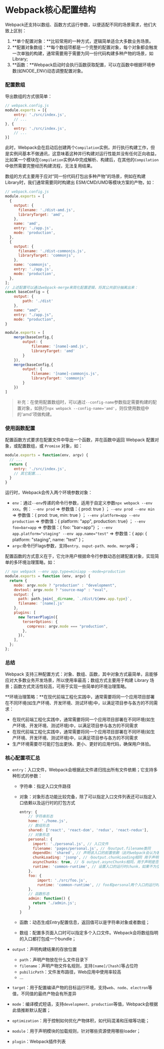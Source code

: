 # Webpack核心配置结构

Webpack还支持以数组、函数方式运行参数，以便适配不同的场景需求，他们大致上区别：

1. **单个配置对象：**比较常用的一种方式，逻辑简单适合大多数业务场景。
2. **配置对象数组：**每个数组项都是一个完整的配置对象，每个对象都会触发一次单独的构建，通常需要用于需要为同一份代码构建多种产物的场景，如Library;
3. **函数：**Webpack启动时会执行函数获取配置，可以在函数中根据环境参数(如NODE_ENV)动态调整配置对象。

### 配置数组

导出数组的方式很简单：
```javascript
// webpack.config.js
module.exports = [{
	entry: './src/index.js',
	// ...
}, {
	entry: './src/index.js',
	// ...
}]
```

此时，Webpack会在启动后创建两个`Compilation`实例，并行执行构建工作，但是实例间基本不做通讯，这意味着这种并行构建对运行性能并没有任何正向收益，比如某一个模块在`Compilation`实例A中完成解析、构建后，在其他的`Compilation`中依然需要完整经历构建流程，无法复用结果。

数组的方式主要用于应对“同一份代码打包出多种产物”的场景，例如在构建Library时，我们通常需要同时构建出 ESM/CMD/UMD等模块方案的产物，如：
```javascript
// webpack.config.js
module.exports = [
  {
    output: {
      filename: './dist-amd.js',
      libraryTarget: 'amd',
    },
    name: 'amd',
    entry: './app.js',
    mode: 'production',
  },
  {
    output: {
      filename: './dist-commonjs.js',
      libraryTarget: 'commonjs',
    },
    name: 'commonjs',
    entry: './app.js',
    mode: 'production',
  },
];
// 上述配置可以通过webpack-merge来简化配置逻辑，将其公共部分抽离出来：
const baseConfig = {
	output: {
    	path: './dist'
    },
    name: "amd",
    entry: "./app.js",
    mode: "production",
}

module.exports = [
	merge(baseConfig,{
    	output: {
        	filename: '[name]-amd.js',
            libraryTarget: 'amd'
        }
    }),
    merge(baseConfig,{
    	output: {
        	filename: '[name]-commonjs.js',
            libraryTarget: 'commonjs'
        }
    })
]
```

> 补充：在使用配置数组时，可以通过`--config-name`参数指定需要构建的配置对象，如执行`npx webpack --config-name='amd'`，则仅使用数组中的'amd'项做构建。

### 使用函数配置

配置函数方式要求在配置文件中导出一个函数，并在函数中返回 Webpack 配置对象，或配置数组，或 `Promise` 对象，如：

```javascript
module.exports = function(env, argv) {
  // ...
  return {
    entry: './src/index.js',
    // 其它配置...
  }
}
```

运行时，Webpack会传入两个环境参数对象：

- `env`：通过`--env`传递的命令行参数，适用于自定义参数`npx webpack --env xxx`。例：
  `--env prod` => 参数值：{ prod: true } ；
  `--env prod --env min` => 参数值：{ prod: true, min: true } ；
  `--env platform=app --env production` => 参数值：{ platform: "app", production: true} ；
  `--env foo=bar=app` => 参数值：{ foo: "bar=app"} ；
  `--env app.platform="staging" --env app.name="test"` => 参数值：{ app: { platform: "staging", name: "test" }；
- `argv`:命令行Flags参数，支持`entry、ouput-path、mode、merge`等；

配置函数的方式意义在于，它允许用户根据命令行参数动态创建配置对象，实现简单的多环境治理策略，如：
```javascript
// npx webpack --env app.type=miniapp --mode=production
module.exports = function (env, argv) {
  return {
    mode: argv.mode ? "production" : "development",
    devtool: argv.mode ? "source-map" : "eval",
    output: {
      path: path.join(__dirname, `./dist/${env.app.type}`,
      filename: '[name].js'
    },
    plugins: [
      new TerserPlugin({
        terserOptions: {
          compress: argv.mode === "production", 
        },
      }),
    ],
  };
};
```

### 总结

Webpack 支持三种配置方式：对象、数组、函数，其中对象方式最简单，且能够应对大多数业务开发场景，所以使用率最高；数组方式主要用于构建 Library 场景；函数方式灵活性较高，可用于实现一些简单的环境治理策略。

**环境治理策略：**在现代前端工程化实践中，通常需要将同一个应用项目部署在不同环境(如生产环境、开发环境、测试环境)中，以满足项目参与各方的不同需求：

- 在现代前端工程化实践中，通常需要将同一个应用项目部署在不同环境(如生产环境、开发环境、测试环境)中，以满足项目参与各方的不同需求
- 在现代前端工程化实践中，通常需要将同一个应用项目部署在不同环境(如生产环境、开发环境、测试环境)中，以满足项目参与各方的不同需求
- 生产环境需要尽可能打包出更快、更小、更好的应用代码，确保用户体验。

### 核心配置项汇总

- `entry`：入口文件，Webpack会根据此文件递归找出所有文件依赖；它支持多种形式的参数：

  - 字符串：指定入口文件路径

  - 对象：对象形态功能比较完备，除了可以指定入口文件列表还可以指定入口依赖以及运行时的打包方式
    ```javascript
    entry: {
    	// 字符串形态
        home: './home.js',
        // 数组形态
        shared: ['react', 'react-dom', 'redux', 'react-redux'],
        // 对象形态
        personal: {
          import: './personal.js', // 入口文件
          filename: 'pages/personal.js', // 与output.filename类同
          dependOn: 'shared', // 声明该入口的前置依赖（此时webpack会认为客户端在加载personal产物之前必然会加载react、react-dom、redux等，因此可以将重复代码、运行时代码放到shared产物 减少不必要的重复）
          chunkLoading: 'jsonp', // 与output.chunkLoading相同 用于声明异步模块加载的技术方案，支持false/jsonp/require/import
          asyncChunks: true, // 与 output.asyncChunks相同，用于声明是否支持异步模块加载，默认为true
          runtime: 'common-runtime', // 设置入口的运行时chunk，如果不为空，则打包时会将该入口的运行时代码抽离成单独的Bundle
        },
        foo: {
        	import: './src/foo.js',
            runtime: 'common-runtime', // foo和personal两个入口的运行时代码都抽取出来放在common-runtime中
        },
        // 函数形态
        admin: function() {
          return './admin.js';
        }
    }
    ```

    

  - 函数：动态生成Entry配置信息，返回值可以是字符串对象或者数组；

  - 数组：配置多页面入口时可以指定多个入口文件。Webpack会将数组指明的入口都打包成一个bundle；

- `output`：声明构建结果的存放位置

  - `path`：声明产物放在什么文件目录下
  - `filename`：声明产物文件名规则，支持`[name]/[hash]`等占位符
  - `pubilicPath`：文件发布路径，Web应用中使用率较高
  - ...

- `target`：用于配置编译产物的目标运行环境，支持`web`、`node`、`electron`等值，不同值的最终产物会有所差异

- `mode`：编译模式短语，支持`development、production`等值，Webpack会根据此值推断默认配置；

- `optimization`：用于控制如何优化产物体积，如代码混淆和压缩等功能；

- `module`：用于声明模块的加载规则，针对哪些资源使用哪些loader；

- `plugin`：Webpack插件列表







